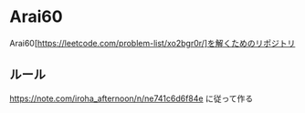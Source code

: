 # Arai60

Arai60[https://leetcode.com/problem-list/xo2bgr0r/]を解くためのリポジトリ

## ルール

https://note.com/iroha_afternoon/n/ne741c6d6f84e に従って作る
